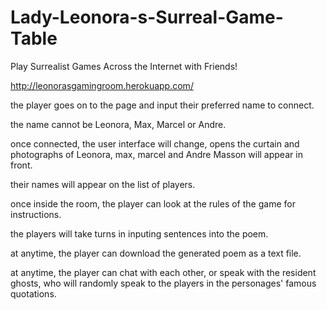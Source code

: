 # Lady-Leonora-s-Surreal-Game-Table
Play Surrealist Games Across the Internet with Friends!

http://leonorasgamingroom.herokuapp.com/


the player goes on to the page and input their preferred name to connect.

the name cannot  be Leonora, Max, Marcel or Andre.

once connected, the user interface will change,  opens the curtain and photographs of Leonora, max, marcel and Andre Masson will appear in front. 

their names will appear on the list of players.

once inside the room, the player can look at the rules of the game for 
instructions.  

the players will take turns in inputing sentences into the poem. 

at anytime, the player can download the generated poem as a text file. 

at anytime, the player can chat with each other, or speak with the resident ghosts,
who will randomly speak to the players in the personages' famous quotations. 




